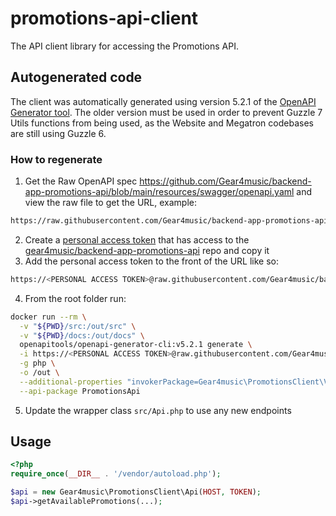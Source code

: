 # promotions-api-client
The API client library for accessing the Promotions API.

## Autogenerated code
The client was automatically generated using version 5.2.1 of the [OpenAPI Generator tool](https://openapi-generator.tech/).
The older version must be used in order to prevent Guzzle 7 Utils functions from being used, as the Website and Megatron codebases are still using Guzzle 6.

### How to regenerate
1. Get the Raw OpenAPI spec https://github.com/Gear4music/backend-app-promotions-api/blob/main/resources/swagger/openapi.yaml and view the raw file to get the URL, example:
```bash
https://raw.githubusercontent.com/Gear4music/backend-app-promotions-api/refs/heads/main/resources/swagger/openapi.yaml?token=<AUTO GENERATED TOKEN FROM GITHUB>
```
2. Create a [personal access token](https://github.com/settings/tokens) that has access to the [gear4music/backend-app-promotions-api](https://github.com/Gear4music/backend-app-promotions-api/) repo and copy it
3. Add the personal access token to the front of the URL like so:
```bash
https://<PERSONAL ACCESS TOKEN>@raw.githubusercontent.com/Gear4music/backend-app-promotions-api/refs/heads/main/resources/swagger/openapi.json?token=<AUTO GENERATED TOKEN FROM GITHUB>
```
4. From the root folder run:
```bash 
docker run --rm \
  -v "${PWD}/src:/out/src" \
  -v "${PWD}/docs:/out/docs" \
  openapitools/openapi-generator-cli:v5.2.1 generate \
  -i https://<PERSONAL ACCESS TOKEN>@raw.githubusercontent.com/Gear4music/backend-app-promotions-api/refs/heads/main/resources/swagger/openapi.yaml?token=<AUTO GENERATED TOKEN FROM GITHUB> \
  -g php \
  -o /out \
  --additional-properties "invokerPackage=Gear4music\PromotionsClient\V1,srcBasePath=src/V1" \
  --api-package PromotionsApi
```
5. Update the wrapper class `src/Api.php` to use any new endpoints

## Usage
```php
<?php
require_once(__DIR__ . '/vendor/autoload.php');

$api = new Gear4music\PromotionsClient\Api(HOST, TOKEN);
$api->getAvailablePromotions(...);
```
